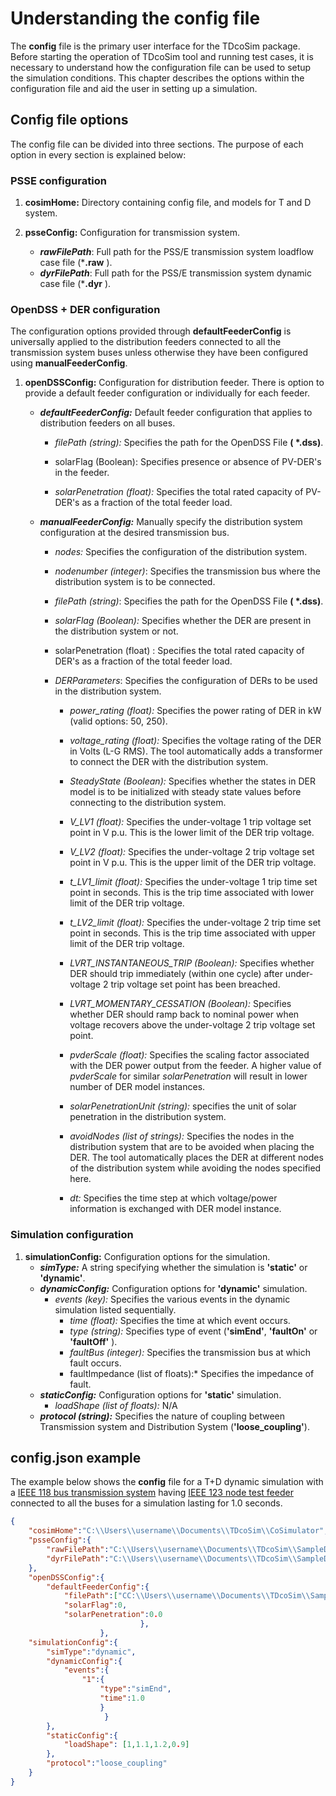 # Understanding the config file

The **config** file is the primary user interface for the TDcoSim package. Before starting the operation of TDcoSim tool and running test cases, it is necessary to understand how the configuration file can be used to setup the simulation conditions. This chapter describes the options within the configuration file and aid the user in setting up a simulation. 
## Config file options

The config file can be divided into three sections. The purpose of each option in every section is explained below:

### PSSE configuration

1. **cosimHome:** Directory containing config file, and models for T and D system.

2. **psseConfig:** Configuration for  transmission system.

   * ***rawFilePath***: Full path for the PSS/E transmission system loadflow case file (***.raw** ).
   * ***dyrFilePath***: Full path for the PSS/E transmission system dynamic case file (***.dyr** ).

### OpenDSS + DER configuration

The configuration options provided through **defaultFeederConfig**  is universally applied to the distribution feeders connected to all the transmission system buses unless otherwise they have been configured using **manualFeederConfig**.

1. **openDSSConfig:** Configuration for distribution feeder. There is option to provide a default feeder configuration or individually for each feeder.
   * ***defaultFeederConfig:*** Default feeder configuration that applies to distribution feeders on all buses.
     * *filePath (string):* Specifies the path for the OpenDSS File **( *.dss)**.
   
     * solarFlag (Boolean): Specifies presence or absence of PV-DER's in the feeder.
   
     * *solarPenetration (float):* Specifies the total rated capacity of PV-DER's as a fraction of the total feeder load.
   
   * ***manualFeederConfig:*** Manually specify the distribution system configuration at the desired transmission bus.
     * *nodes:* Specifies the configuration of the distribution system.
     * *nodenumber (integer)*: Specifies the transmission bus where the distribution system is to be connected.
   
     * *filePath (string)*: Specifies the path for the OpenDSS File **( *.dss)**.
       
     * *solarFlag (Boolean):* Specifies whether the DER are present in the distribution system or not.
     
     * solarPenetration (float) : Specifies the total rated capacity of DER's as a fraction of the total feeder load.
     
     * *DERParameters*: Specifies the configuration of DERs to be used in the distribution system.
       * *power_rating (float):* Specifies the power rating of DER in kW (valid options: 50, 250).
       
       * *voltage_rating (float):* Specifies the voltage rating of the DER in Volts (L-G RMS). The tool automatically adds a transformer to connect the DER with the distribution system.
       
       * *SteadyState (Boolean):* Specifies whether the states in DER model is to be initialized with steady state values before connecting to the distribution system.
         
       * *V_LV1 (float):* Specifies the under-voltage 1 trip voltage set point in V p.u. This is the lower limit of the DER trip voltage.
         
       * *V_LV2 (float):* Specifies the under-voltage 2 trip voltage set point in V p.u. This is the upper limit of the DER trip voltage.
         
       * *t_LV1_limit (float):* Specifies the under-voltage 1 trip time set point in seconds. This is the trip time associated with lower limit of the DER trip voltage.
         
       * *t_LV2_limit (float):* Specifies the under-voltage 2 trip time set point in seconds. This is the trip time associated with upper limit of the DER trip voltage.
         
       * *LVRT_INSTANTANEOUS_TRIP (Boolean):* Specifies whether DER should trip immediately (within one cycle) after under-voltage 2 trip voltage set point has been breached.
       
       * *LVRT_MOMENTARY_CESSATION (Boolean):* Specifies whether DER should ramp back to nominal power when voltage recovers above the under-voltage 2 trip voltage set point.
       
       * *pvderScale (float):* Specifies the scaling factor associated with the DER power output from the feeder. A higher value of *pvderScale* for similar *solarPenetration* will result in lower number of DER model instances.
         
       * *solarPenetrationUnit (string):*  specifies the unit of solar penetration in the distribution system.
         
       * *avoidNodes (list of strings):* Specifies the nodes in the distribution system that are to be avoided when placing the DER. The tool automatically places the DER at different nodes of the distribution system while avoiding the nodes specified here.
         
       * *dt:* Specifies the time step at which voltage/power information is exchanged with DER model instance.
         
### Simulation configuration

1. **simulationConfig:** Configuration options for the simulation.
   * ***simType:*** A string specifying whether the simulation is **'static'** or **'dynamic'**.
   * ***dynamicConfig:*** Configuration options for **'dynamic'** simulation.
     * *events (key):* Specifies the various events in the dynamic simulation listed sequentially.
       * *time (float):* Specifies the time at which event occurs.
       * *type (string):* Specifies type of event (**'simEnd'**, **'faultOn'** or **'faultOff'** ).
       * *faultBus (integer):* Specifies the transmission bus at which fault occurs.
       * faultImpedance (list of floats):* Specifies the impedance of fault.
   * ***staticConfig:*** Configuration options for **'static'** simulation.
     * *loadShape (list of floats):* N/A
   *  ***protocol (string):*** Specifies the nature of coupling between Transmission system and Distribution System (**'loose_coupling'**).

## config.json example
The example below shows the **config** file for a T+D dynamic simulation with a [IEEE 118 bus transmission system](https://icseg.iti.illinois.edu/ieee-118-bus-system/) having [IEEE 123 node test feeder](http://sites.ieee.org/pes-testfeeders/resources/) connected to all the buses for a simulation lasting for 1.0 seconds.

```json
{
    "cosimHome":"C:\\Users\\username\\Documents\\TDcoSim\\CoSimulator",
    "psseConfig":{
        "rawFilePath":"C:\\Users\\username\\Documents\\TDcoSim\\SampleData\\TNetworks\\118bus\\case118.raw",
        "dyrFilePath":"C:\\Users\\username\\Documents\\TDcoSim\\SampleData\\TNetworks\\118bus\\case118.dyr"        
    },
    "openDSSConfig":{        
        "defaultFeederConfig":{
            "filePath":["CC:\\Users\\username\\Documents\\TDcoSim\\SampleData\\DNetworks\\123Bus\\case123ZIP.dss"],
            "solarFlag":0,
            "solarPenetration":0.0
                             },
                    },
    "simulationConfig":{
        "simType":"dynamic",
        "dynamicConfig":{
            "events":{
                "1":{
                    "type":"simEnd",
                    "time":1.0
                    }
                     }
        },
        "staticConfig":{
            "loadShape": [1,1.1,1.2,0.9]
        },
        "protocol":"loose_coupling"
    }
}
```
